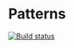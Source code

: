 # Patterns
[![Build status](https://ci.appveyor.com/api/projects/status/coy3xgiwsscldhga?svg=true)](https://ci.appveyor.com/project/AndreiNikanorov/patterns)
